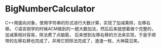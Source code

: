 # BigNumberCalculator
C++用面向对象，使用字符串的形式进行大数计算，实现了加减乘除，左移右移。
C语言刚学的时候ACM做到的一题大数加法，然后后来就想着做个完整的，加减乘相对容易，除法费了点脑筋，
后来想到左移右移的方法来实现，于是乎顺带的左移右移也完成了，并用它把除法完成了，渣渣一枚，大神莫见笑。
